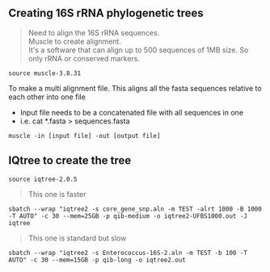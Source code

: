 ## Creating 16S rRNA phylogenetic trees

> <p> Need to align the 16S rRNA sequences. <br>
> Muscle to create alignment. <br>
> It's a software that can align up to 500 sequences of 1MB size. So only rRNA or conserved markers. </p>
> 
```
source muscle-3.8.31
```
To make a multi alignment file. This aligns all the fasta sequences relative to each other into one file
- Input file needs to be a concatenated file with all sequences in one 
- i.e. cat *.fasta > sequences.fasta
```
muscle -in [input file] -out [output file] 
```

## IQtree to create the tree
```
source iqtree-2.0.5 
```

> <p> This one is faster </p>
```
sbatch --wrap "iqtree2 -s core_gene_snp.aln -m TEST -alrt 1000 -B 1000 -T AUTO" -c 30 --mem=25GB -p qib-medium -o iqtree2-UFBS1000.out -J iqtree
```

> <p> This one is standard but slow </p>
```
sbatch --wrap "iqtree2 -s Enterococcus-16S-2.aln -m TEST -b 100 -T AUTO" -c 30 --mem=15GB -p qib-long -o iqtree2.out
```
